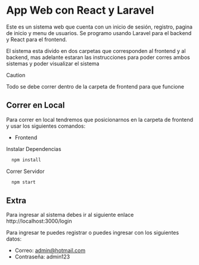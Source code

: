 # App Web con React y Laravel

Este es un sistema web que cuenta con un inicio de sesión, registro, pagina de inicio y menu de usuarios. Se programo usando Laravel para el backend y React para el frontend.

El sistema esta divido en dos carpetas que corresponden al frontend y al backend, mas adelante estaran las instrucciones para poder corres ambos sistemas y poder visualizar el sistema

> [!CAUTION]
> Todo se debe correr dentro de la carpeta de frontend para que funcione

## Correr en Local

Para correr en local tendremos que posicionarnos en la carpeta de frontend y usar los siguientes comandos:

- Frontend

Instalar Dependencias

```bash
  npm install
```

Correr Servidor
```bash
  npm start
```

## Extra

Para ingresar al sistema debes ir al siguiente enlace http://localhost:3000/login

Para ingresar te puedes registrar o puedes ingresar con los siguientes datos:

- Correo: admin@hotmail.com
- Contraseña: admin123
